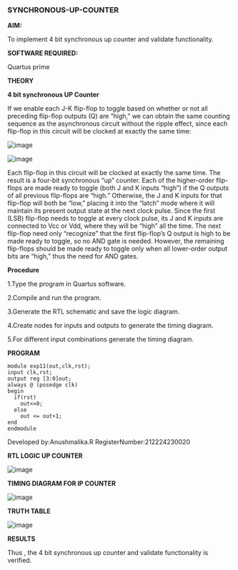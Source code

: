 ### SYNCHRONOUS-UP-COUNTER

**AIM:**

To implement 4 bit synchronous up counter and validate functionality.

**SOFTWARE REQUIRED:**

Quartus prime

**THEORY**

**4 bit synchronous UP Counter**

If we enable each J-K flip-flop to toggle based on whether or not all preceding flip-flop outputs (Q) are “high,” we can obtain the same counting sequence as the asynchronous circuit without the ripple effect, since each flip-flop in this circuit will be clocked at exactly the same time:

![image](https://github.com/naavaneetha/SYNCHRONOUS-UP-COUNTER/assets/154305477/d5db3fa0-e413-404c-b80e-b2f39d82e7e8)


![image](https://github.com/naavaneetha/SYNCHRONOUS-UP-COUNTER/assets/154305477/52cb61eb-d04b-442d-810c-31185a68410b)

Each flip-flop in this circuit will be clocked at exactly the same time.
The result is a four-bit synchronous “up” counter. Each of the higher-order flip-flops are made ready to toggle (both J and K inputs “high”) if the Q outputs of all previous flip-flops are “high.”
Otherwise, the J and K inputs for that flip-flop will both be “low,” placing it into the “latch” mode where it will maintain its present output state at the next clock pulse.
Since the first (LSB) flip-flop needs to toggle at every clock pulse, its J and K inputs are connected to Vcc or Vdd, where they will be “high” all the time.
The next flip-flop need only “recognize” that the first flip-flop’s Q output is high to be made ready to toggle, so no AND gate is needed.
However, the remaining flip-flops should be made ready to toggle only when all lower-order output bits are “high,” thus the need for AND gates.

**Procedure**

1.Type the program in Quartus software.

2.Compile and run the program.

3.Generate the RTL schematic and save the logic diagram.

4.Create nodes for inputs and outputs to generate the timing diagram.

5.For different input combinations generate the timing diagram.

**PROGRAM**

    module exp11(out,clk,rst);
    input clk,rst;
    output reg [3:0]out;
    always @ (posedge clk)
    begin
      if(rst)
        out<=0;
      else 
        out <= out+1;
    end
    endmodule

Developed by:Anushmalika.R RegisterNumber:212224230020


**RTL LOGIC UP COUNTER**

![image](https://github.com/user-attachments/assets/63cc4158-2514-4a6c-a7fb-218b7facdcf5)


**TIMING DIAGRAM FOR IP COUNTER**

![image](https://github.com/user-attachments/assets/964e9219-8dec-4612-babb-3c987a8e06e3)


**TRUTH TABLE**

![image](https://github.com/user-attachments/assets/caed6a4c-7502-4aa8-b08c-232a4caf8e9a)


**RESULTS**

Thus , the 4 bit synchronous up counter and validate functionality is verified.

